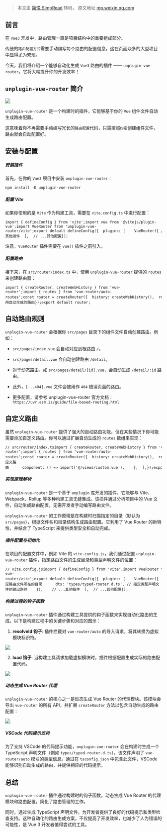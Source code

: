 > 本文由 [简悦 SimpRead](http://ksria.com/simpread/) 转码， 原文地址 [mp.weixin.qq.com](https://mp.weixin.qq.com/s/TbI8Ml1t0St6k3zW2HCaHg)

前言
--

在 `Vue3` 开发中，路由管理一直是项目结构中的重要组成部分。

传统的`路由配置方式`需要手动编写每个路由的配置信息，这在页面众多的大型项目中显得尤为繁琐。

今天，我们将介绍一个能够自动化生成 `Vue3` 路由的插件 —— `unplugin-vue-router`。它将大幅提升你的开发效率！

`unplugin-vue-router` 简介
------------------------

![](https://mmbiz.qpic.cn/sz_mmbiz_png/kzFgl6ibibNKqSOvIiaicpROVFW8IS2Rv10ZZ7QBRGcYdhPibgooswgnwCMPISEjzYpKZfDXic75rd4P2uWp7vIDiadqQ/640?wx_fmt=png&from=appmsg)

`unplugin-vue-router` 是一个构建时的插件，它能够基于你的 `Vue` 组件文件自动生成路由配置。

这意味着你不再需要手动编写冗长的`路由配置`代码，只需按照`约定`创建组件文件，路由就会自动配置好。

安装与配置
-----

##### 安装插件

首先，在你的 `Vue3` 项目中安装 `unplugin-vue-router`：

```
npm install -D unplugin-vue-router
```

##### 配置 Vite

如果你使用的是 `Vite` 作为构建工具，需要在 `vite.config.ts` 中进行配置：

```
import { defineConfig } from 'vite';import vue from '@vitejs/plugin-vue';import VueRouter from 'unplugin-vue-router/vite';export default defineConfig({  plugins: [    VueRouter({ /* options */ }),    vue(),    // ...其他插件  ],  // ...其他配置});
```

注意，`VueRouter` 插件需要在 `vue()` 插件之前引入。

##### 配置路由

接下来，在 `src/router/index.ts` 中，使用 `unplugin-vue-router` 提供的 `routes` 来创建路由器：

```
import { createRouter, createWebHistory } from 'vue-router';import { routes } from 'vue-router/auto-routes';const router = createRouter({  history: createWebHistory(),  routes: routes, // 使用自动生成的路由});export default router;
```

自动路由规则
------

`unplugin-vue-router` 会根据你 `src/pages` 目录下的组件文件自动创建路由。例如：

*   `src/pages/index.vue` 会自动对应到根路由 `/`。
    
*   `src/pages/detail.vue` 会自动创建路由 `/detail`。
    
*   对于动态路由，如 `src/pages/detail/[id].vue`，会自动生成 `/detail/:id` 路由。
    
*   此外，`[...404].vue` 文件会被用作 `404` 错误页面的路由。
    
*   更多配置，请参考 unplugin-vue-router 官方文档：`https://uvr.esm.is/guide/file-based-routing.html`
    

自定义路由
-----

虽然 `unplugin-vue-router` 提供了强大的自动路由功能，但在某些情况下你可能需要添加自定义路由。你可以通过扩展自动生成的 `routes` 数组来实现：

```
// src/router/index.tsimport { createRouter, createWebHistory } from 'vue-router';import { routes } from 'vue-router/auto-routes';const router = createRouter({  history: createWebHistory(),  routes: [    ...routes,    {      path: '/custom', // 自定义路由      component: () => import('@/views/custom.vue'),    },  ],});export default router;
```

##### 实现原理解析

`unplugin-vue-router` 是一个基于 `unplugin` 库开发的插件，它能够与 Vite、Webpack、Rollup 等多种构建工具无缝集成。该插件通过分析项目中的 Vue 文件，自动生成路由配置，无需开发者手动编写路由文件。

`unplugin-vue-router` 的工作原理是在构建时扫描指定的目录（默认为 `src/pages`），根据文件名和目录结构生成路由配置。它利用了 Vue Router 的新特性，并结合了 TypeScript 来提供类型安全和自动完成。

##### 插件配置与初始化

在项目的配置文件中，例如 Vite 的 `vite.config.js`，我们通过配置 `unplugin-vue-router` 插件，指定路由文件的生成目录和类型声明文件的位置：

```
// vite.config.jsimport { defineConfig } from 'vite';import VueRouter from 'unplugin-vue-router/vite';export default defineConfig({  plugins: [    VueRouter({      routesFolder: 'src/pages', // 指定路由文件所在的目录      dts: 'types/typed-router.d.ts', // 指定类型声明文件的输出路径    }),    // ...其他插件  ],  // ...其他配置});
```

##### 构建过程的钩子函数

`unplugin-vue-router` 插件通过构建工具提供的钩子函数来实现自动化路由的生成。以下是构建过程中的关键步骤和对应的图示：

1.  **resolveId 钩子**: 插件拦截对 `vue-router/auto` 的导入请求，将其转换为虚拟模块标识符。
    

![](https://mmbiz.qpic.cn/sz_mmbiz_png/kzFgl6ibibNKqSOvIiaicpROVFW8IS2Rv10ZJOuSAaHdicwSFNYWA75OWYAo2a93yiav6CnGh7RH4OxKZiag5ibUwicm1Jw/640?wx_fmt=png&from=appmsg)

2.  **load 钩子**: 当构建工具请求加载虚拟模块时，插件根据配置生成实际的路由配置代码。
    

![](https://mmbiz.qpic.cn/sz_mmbiz_png/kzFgl6ibibNKqSOvIiaicpROVFW8IS2Rv10ZAdpVpUJqQXTznuW2KShK8xUbAZnnxfguHmVb5BsPibiclzonE871TFTw/640?wx_fmt=png&from=appmsg)

##### 动态生成 Vue Router 代理

`unplugin-vue-router` 的核心之一是动态生成 Vue Router 的代理模块。该模块会导出 `vue-router` 的所有 API，并扩展 `createRouter` 方法以包含自动生成的路由配置：

![](https://mmbiz.qpic.cn/sz_mmbiz_png/kzFgl6ibibNKqSOvIiaicpROVFW8IS2Rv10Zxt5vRsXabty12KRWldpTPUFL0hruIYgBHnX5XPicLt1GMj6f3o5AVHQ/640?wx_fmt=png&from=appmsg)

##### VSCode 代码提示支持

为了支持 VSCode 的代码提示功能，`unplugin-vue-router` 会在构建时生成一个 TypeScript 声明文件（例如 `types/typed-router.d.ts`），该文件声明了 `vue-router/auto` 模块的类型信息。通过在 `tsconfig.json` 中包含此文件，VSCode 能够识别自动生成的路由，并提供相应的代码提示。

总结
--

`unplugin-vue-router` 插件通过构建时的钩子函数，动态生成 Vue Router 的代理模块和路由配置，简化了路由管理的工作。

同时，通过生成 TypeScript 声明文件，为开发者提供了良好的代码提示和类型检查支持。这种自动化的路由生成方案，不仅提高了开发效率，也减少了人为错误的可能性，是 Vue 3 开发者值得尝试的工具。